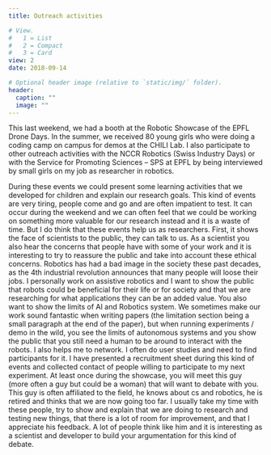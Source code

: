 ```yaml
---
title: Outreach activities

# View.
#   1 = List
#   2 = Compact
#   3 = Card
view: 2
date: 2018-09-14

# Optional header image (relative to `static/img/` folder).
header:
  caption: ""
  image: ""
---
```

This last weekend, we had a booth at the Robotic Showcase of the EPFL Drone Days. In the summer, we received 80 young girls who were doing a coding camp on campus for demos at the CHILI Lab. I also participate to other outreach activities with the NCCR Robotics (Swiss Industry Days) or with the Service for Promoting Sciences – SPS at EPFL by being interviewed by small girls on my job as researcher in robotics.


During these events we could present some learning activities that we developed for children and explain our research goals. This kind of events are very tiring, people come and go and are often impatient to test. It can occur during the weekend and we can often feel that we could be working on something more valuable for our research instead and it is a waste of time. But I do think that these events help us as researchers. First, it shows the face of scientists to the public, they can talk to us. As a scientist you also hear the concerns that people have with some of your work and it is interesting to try to reassure the public and take into account these ethical concerns. Robotics has had a bad image in the society these past decades, as the 4th industrial revolution announces that many people will loose their jobs. I personally work on assistive robotics and I want to show the public that robots could be beneficial for their life or for society and that we are researching for what applications they can be an added value. You also want to show the limits of AI and Robotics system. We sometimes make our work sound fantastic when writing papers (the limitation section being a small paragraph at the end of the paper), but when running experiments / demo in the wild, you see the limits of autonomous systems and you show the public that you still need a human to be around to interact with the robots. I also helps me to network. I often do user studies and need to find participants for it. I have presented a recruitment sheet during this kind of events and collected contact of people willing to participate to my next experiment. At least once during the showcase, you will meet this guy (more often a guy but could be a woman) that will want to debate with you. This guy is often affiliated to the field, he knows about cs and robotics, he is retired and thinks that we are now going too far. I usually take my time with these people, try to show and explain that we are doing to research and testing new things, that there is a lot of room for improvement, and that I appreciate his feedback. A lot of people think like him and it is interesting as a scientist and developer to build your argumentation for this kind of debate. 

